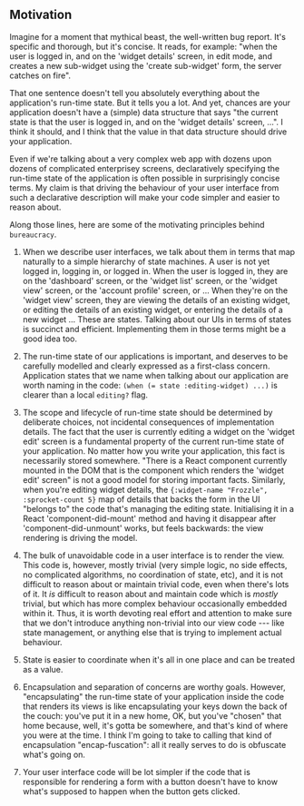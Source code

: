 ## Motivation

Imagine for a moment that mythical beast, the well-written bug report.  It's
specific and thorough, but it's concise.  It reads, for example: "when the user
is logged in, and on the 'widget details' screen, in edit mode, and creates a
new sub-widget using the 'create sub-widget' form, the server catches on fire".

That one sentence doesn't tell you absolutely everything about the application's
run-time state.  But it tells you a lot.  And yet, chances are your application
doesn't have a (simple) data structure that says "the current state is that the
user is logged in, and on the 'widget details' screen, ...".  I think it should,
and I think that the value in that data structure should drive your application.

Even if we're talking about a very complex web app with dozens upon dozens of
complicated enterprisey screens, declaratively specifying the run-time state of
the application is often possible in surprisingly concise terms.  My claim is
that driving the behaviour of your user interface from such a declarative
description will make your code simpler and easier to reason about.

Along those lines, here are some of the motivating principles behind
`bureaucracy`.

1.  When we describe user interfaces, we talk about them in terms that map
    naturally to a simple hierarchy of state machines.  A user is not yet logged
    in, logging in, or logged in.  When the user is logged in, they are on the
    'dashboard' screen, or the 'widget list' screen, or the 'widget view'
    screen, or the 'account profile' screen, or ...  When they're on the 'widget
    view' screen, they are viewing the details of an existing widget, or editing
    the details of an existing widget, or entering the details of a new widget
    ...  These are states.  Talking about our UIs in terms of states is succinct
    and efficient.  Implementing them in those terms might be a good idea too.

2.  The run-time state of our applications is important, and deserves to be
    carefully modelled and clearly expressed as a first-class concern.
    Application states that we name when talking about our application are worth
    naming in the code: `(when (= state :editing-widget) ...)` is clearer than a
    local `editing?` flag.

3.  The scope and lifecycle of run-time state should be determined by deliberate
    choices, not incidental consequences of implementation details.  The fact
    that the user is currently editing a widget on the 'widget edit' screen is a
    fundamental property of the current run-time state of your application.  No
    matter how you write your application, this fact is necessarily stored
    somewhere.  "There is a React component currently mounted in the DOM that is
    the component which renders the 'widget edit' screen" is not a good model
    for storing important facts.  Similarly, when you're editing widget details,
    the `{:widget-name "Frozzle", :sprocket-count 5}` map of details that backs
    the form in the UI "belongs to" the code that's managing the editing state.
    Initialising it in a React 'component-did-mount' method and having it
    disappear after 'component-did-unmount' works, but feels backwards: the view
    rendering is driving the model.

4.  The bulk of unavoidable code in a user interface is to render the view.
    This code is, however, mostly trivial (very simple logic, no side effects,
    no complicated algorithms, no coordination of state, etc), and it is not
    difficult to reason about or maintain trivial code, even when there's lots
    of it.  It *is* difficult to reason about and maintain code which is
    *mostly* trivial, but which has more complex behaviour occasionally embedded
    within it.  Thus, it is worth devoting real effort and attention to make
    sure that we don't introduce anything non-trivial into our view code ---
    like state management, or anything else that is trying to implement actual
    behaviour.

5.  State is easier to coordinate when it's all in one place and can be treated
    as a value.

6.  Encapsulation and separation of concerns are worthy goals.  However,
    "encapsulating" the run-time state of your application inside the code that
    renders its views is like encapsulating your keys down the back of the
    couch: you've put it in a new home, OK, but you've "chosen" that home
    because, well, it's gotta be somewhere, and that's kind of where you were at
    the time.  I think I'm going to take to calling that kind of encapsulation
    "encap-fuscation": all it really serves to do is obfuscate what's going on.

7.  Your user interface code will be lot simpler if the code that is responsible
    for rendering a form with a button doesn't have to know what's supposed to
    happen when the button gets clicked.
